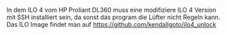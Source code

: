 In dem ILO 4 vom HP Proliant DL360 muss eine modifiziere ILO 4 Version mit SSH installiert sein, da sonst das program die Lüfter nicht Regeln kann.
Das ILO Image findet man auf https://github.com/kendallgoto/ilo4_unlock
